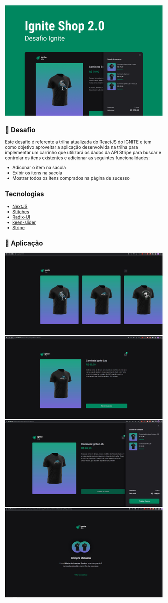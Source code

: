 <img alt="ignit" src="screen/Capa.png" />

## :bookmark_tabs: Desafio
Este desafio é referente a trilha atualizada do ReactJS do IGNITE e tem como objetivo aproveitar a aplicação desenvolvida na trilha para implementar um carrinho que utilizará os dados da API Stripe para buscar e controlar os itens existentes e adicionar as seguintes funcionalidades:

  - Adiconar o item na sacola
  - Exibir os itens na sacola
  - Mostrar todos os itens comprados na página de sucesso
  
 ## Tecnologias
 
  - [NextJS](https://nextjs.org/docs)
  - [Stitches](https://stitches.dev/)
  - [Radix-UI](https://www.radix-ui.com/)
  - [keen-slider](https://keen-slider.io/)
  - [Stripe](https://stripe.com/docs/api)
  
 ## :sparkler: Aplicação
 <img alt="ignit" src="screen/home.JPG" />
 <img alt="ignit" src="screen/product.JPG" />
 <img alt="ignit" src="screen/bagmodal.JPG" />
 <img alt="ignit" src="screen/success.JPG" />
